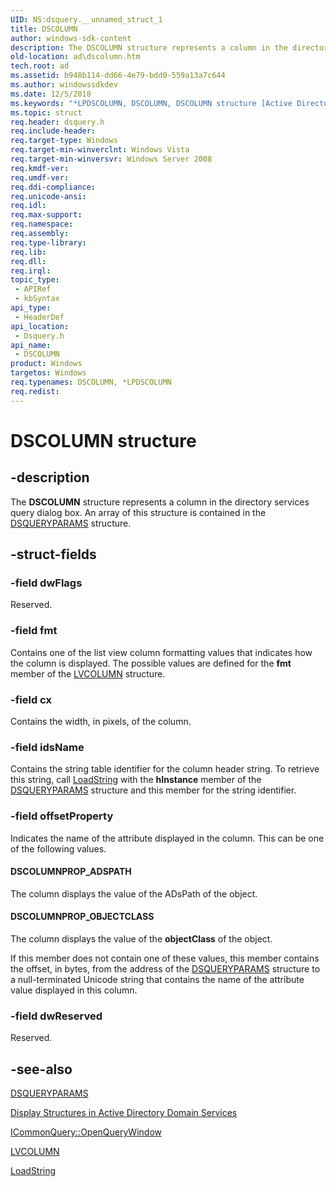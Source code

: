 ```yaml
---
UID: NS:dsquery.__unnamed_struct_1
title: DSCOLUMN
author: windows-sdk-content
description: The DSCOLUMN structure represents a column in the directory services query dialog box. An array of this structure is contained in the DSQUERYPARAMS structure.
old-location: ad\dscolumn.htm
tech.root: ad
ms.assetid: b948b114-dd66-4e79-bdd0-559a13a7c644
ms.author: windowssdkdev
ms.date: 12/5/2018
ms.keywords: "*LPDSCOLUMN, DSCOLUMN, DSCOLUMN structure [Active Directory], DSCOLUMNPROP_ADSPATH, DSCOLUMNPROP_OBJECTCLASS, LPDSCOLUMN, LPDSCOLUMN structure pointer [Active Directory], _glines_dscolumn, ad.dscolumn, dsquery/DSCOLUMN, dsquery/LPDSCOLUMN"
ms.topic: struct
req.header: dsquery.h
req.include-header: 
req.target-type: Windows
req.target-min-winverclnt: Windows Vista
req.target-min-winversvr: Windows Server 2008
req.kmdf-ver: 
req.umdf-ver: 
req.ddi-compliance: 
req.unicode-ansi: 
req.idl: 
req.max-support: 
req.namespace: 
req.assembly: 
req.type-library: 
req.lib: 
req.dll: 
req.irql: 
topic_type:
 - APIRef
 - kbSyntax
api_type:
 - HeaderDef
api_location:
 - Dsquery.h
api_name:
 - DSCOLUMN
product: Windows
targetos: Windows
req.typenames: DSCOLUMN, *LPDSCOLUMN
req.redist: 
---
```


# DSCOLUMN structure


## -description


The <b>DSCOLUMN</b> structure represents a column in the directory services query dialog box. An array of this structure is contained in the <a href="https://msdn.microsoft.com/78c3fb1c-275e-45b6-bbe9-ae2d85864e6a">DSQUERYPARAMS</a> structure.


## -struct-fields




### -field dwFlags

Reserved.


### -field fmt

Contains one of the list view column formatting values that indicates how the column is displayed. The possible values are defined for the <b>fmt</b> member of the <a href="https://msdn.microsoft.com/en-us/library/Bb774743(v=VS.85).aspx">LVCOLUMN</a> structure.


### -field cx

Contains the width, in pixels, of the column.


### -field idsName

Contains the string table identifier for the column header string. To retrieve this string, call  <a href="https://msdn.microsoft.com/en-us/library/ms647486(v=VS.85).aspx">LoadString</a> with the <b>hInstance</b> member of the <a href="https://msdn.microsoft.com/78c3fb1c-275e-45b6-bbe9-ae2d85864e6a">DSQUERYPARAMS</a> structure and this member for the string identifier.


### -field offsetProperty

Indicates the name of the attribute displayed in the column. This can be one of the following values.



#### DSCOLUMNPROP_ADSPATH

The column displays the value of the ADsPath of the object.



#### DSCOLUMNPROP_OBJECTCLASS

The column displays the value of the <b>objectClass</b> of the object.

If this member does not contain one of these values, this member contains the offset, in bytes, from the address of the <a href="https://msdn.microsoft.com/78c3fb1c-275e-45b6-bbe9-ae2d85864e6a">DSQUERYPARAMS</a> structure to a null-terminated  Unicode string that contains the name of the  attribute value displayed in this column.


### -field dwReserved

Reserved.


## -see-also




<a href="https://msdn.microsoft.com/78c3fb1c-275e-45b6-bbe9-ae2d85864e6a">DSQUERYPARAMS</a>



<a href="https://msdn.microsoft.com/bf6aa066-ee7e-4b13-9a4b-1e097632ec5a">Display Structures in Active Directory Domain Services</a>



<a href="https://msdn.microsoft.com/604c4d7a-1f85-4e5b-9879-be502c5c7bff">ICommonQuery::OpenQueryWindow</a>



<a href="https://msdn.microsoft.com/en-us/library/Bb774743(v=VS.85).aspx">LVCOLUMN</a>



<a href="https://msdn.microsoft.com/en-us/library/ms647486(v=VS.85).aspx">LoadString</a>
 

 

